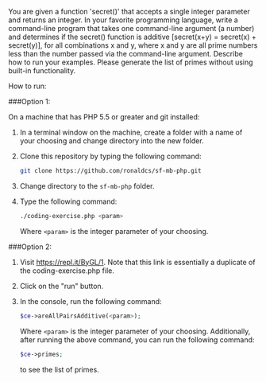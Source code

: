 You are given a function 'secret()' that accepts a single integer parameter and returns an integer. In your favorite programming language, write a command-line program that takes one command-line argument (a number) and determines if the secret() function is additive [secret(x+y) = secret(x) + secret(y)], for all combinations x and y, where x and y are all prime numbers less than the number passed via the command-line argument.  Describe how to run your examples. Please generate the list of primes without using built-in functionality.

How to run:

###Option 1:

On a machine that has PHP 5.5 or greater and git installed:

1. In a terminal window on the machine, create a folder with a name of your choosing and change directory into the new folder.
2. Clone this repository by typing the following command:

   ```bash
   git clone https://github.com/ronaldcs/sf-mb-php.git
   ```

3. Change directory to the `sf-mb-php` folder.
4. Type the following command:

   ```bash
   ./coding-exercise.php <param>
   ```

   Where `<param>` is the integer parameter of your choosing.

###Option 2:

1. Visit https://repl.it/ByGL/1. Note that this link is essentially a duplicate of the coding-exercise.php file.
2. Click on the "run" button.
3. In the console, run the following command:

   ```php
   $ce->areAllPairsAdditive(<param>);
   ```

   Where `<param>` is the integer parameter of your choosing. Additionally, after running the above command, you can run the following command:
   
   ```php
   $ce->primes;
   ```
   
   to see the list of primes.
